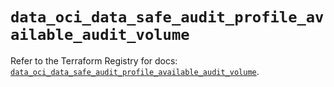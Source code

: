 # `data_oci_data_safe_audit_profile_available_audit_volume`

Refer to the Terraform Registry for docs: [`data_oci_data_safe_audit_profile_available_audit_volume`](https://registry.terraform.io/providers/oracle/oci/6.18.0/docs/data-sources/data_safe_audit_profile_available_audit_volume).
